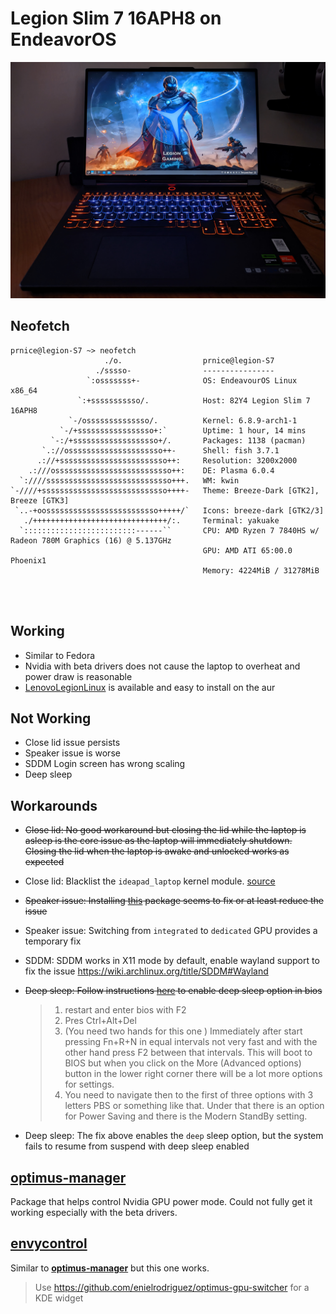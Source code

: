 # Legion Slim 7 16APH8 on EndeavorOS

![Image of Legion Slim 7 16APH8 on desk.](./images/hero.jpg)



## Neofetch

```shell
prnice@legion-S7 ~> neofetch
                     ./o.                  prnice@legion-S7 
                   ./sssso-                ---------------- 
                 `:osssssss+-              OS: EndeavourOS Linux x86_64 
               `:+sssssssssso/.            Host: 82Y4 Legion Slim 7 16APH8 
             `-/ossssssssssssso/.          Kernel: 6.8.9-arch1-1 
           `-/+sssssssssssssssso+:`        Uptime: 1 hour, 14 mins 
         `-:/+sssssssssssssssssso+/.       Packages: 1138 (pacman) 
       `.://osssssssssssssssssssso++-      Shell: fish 3.7.1 
      .://+ssssssssssssssssssssssso++:     Resolution: 3200x2000 
    .:///ossssssssssssssssssssssssso++:    DE: Plasma 6.0.4 
  `:////ssssssssssssssssssssssssssso+++.   WM: kwin 
`-////+ssssssssssssssssssssssssssso++++-   Theme: Breeze-Dark [GTK2], Breeze [GTK3] 
 `..-+oosssssssssssssssssssssssso+++++/`   Icons: breeze-dark [GTK2/3] 
   ./++++++++++++++++++++++++++++++/:.     Terminal: yakuake 
  `:::::::::::::::::::::::::------``       CPU: AMD Ryzen 7 7840HS w/ Radeon 780M Graphics (16) @ 5.137GHz 
                                           GPU: AMD ATI 65:00.0 Phoenix1 
                                           Memory: 4224MiB / 31278MiB 

                                                                   
                                                                   
```





## Working

- Similar to Fedora
- Nvidia with beta drivers does not cause the laptop to overheat and power draw is reasonable
- [LenovoLegionLinux](https://github.com/johnfanv2/LenovoLegionLinux) is available and easy to install on the aur



## Not Working

- Close lid issue persists
- Speaker issue is worse
- SDDM Login screen has wrong scaling
- Deep sleep



## Workarounds

- ~~Close lid: No good workaround but closing the lid while the laptop is asleep is the core issue as the laptop will immediately shutdown. Closing the lid when the laptop is awake and unlocked works as expected~~

- Close lid: Blacklist the `ideapad_laptop` kernel module. [source](https://www.reddit.com/r/LenovoLegion/comments/17ohg2s/comment/kf97aht/?utm_source=share&utm_medium=web3x&utm_name=web3xcss&utm_term=1&utm_content=share_button)

- ~~Speaker issue: Installing [this](https://aur.archlinux.org/packages/legion-y9000x-2022-iah7-sound-fix-dkms) package seems to fix or at least reduce the issue~~

- Speaker issue: Switching from `integrated` to `dedicated` GPU provides a temporary fix

- SDDM: SDDM works in X11 mode by default, enable wayland support to fix the issue https://wiki.archlinux.org/title/SDDM#Wayland

- ~~Deep sleep: Follow instructions [here](https://forum.manjaro.org/t/weird-sleep-issue-laptop-powers-off-if-lid-is-close-when-sleeping/154144) to enable deep sleep option in bios~~

  > 1. restart and enter bios with F2
  > 2. Pres Ctrl+Alt+Del
  > 3. (You need two hands for this one ) Immediately after start pressing  Fn+R+N in equal intervals not very fast and with the other hand press F2 between that intervals. This will boot to BIOS but when you click on  the More (Advanced options) button in the lower right corner there will  be a lot more options for settings.
  > 4. You need to navigate then to the first of three options with 3  letters PBS or something like that. Under that there is an option for  Power Saving and there is the Modern StandBy setting.
  
- Deep sleep: The fix above enables the `deep` sleep option, but the system fails to resume from suspend with deep sleep enabled



## **[optimus-manager](https://github.com/Askannz/optimus-manager)**  

Package that helps control Nvidia GPU power mode. Could not fully get it working especially with the beta drivers.



## **[envycontrol](https://github.com/bayasdev/envycontrol)**

Similar to **[optimus-manager](https://github.com/Askannz/optimus-manager)** but this one works.

>  Use https://github.com/enielrodriguez/optimus-gpu-switcher for a KDE widget